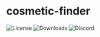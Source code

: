 # cosmetic-finder
![License](https://img.shields.io/badge/license-GPL--3.0-blue)
![Downloads](https://img.shields.io/badge/downloads-no%20releases%20found-red)
![Discord](https://img.shields.io/[discord.gg/5sUXv8WgZj?label=Discord&color=green)
